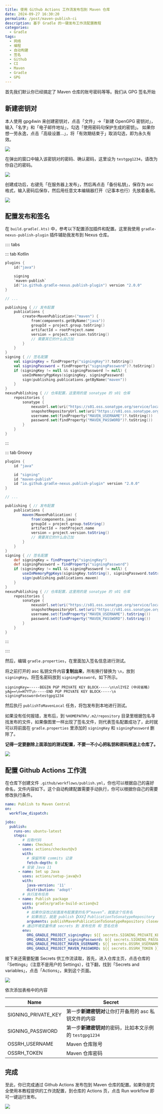 ```yaml
---
title: 使用 Github Actions 工作流发布包到 Maven 仓库
date: 2024-09-27 16:30:20
permalink: /post/maven-publish-ci
description: 基于 Gradle 的一键发布工作流配置教程
categories:
  - Gradle
tags:
  - 网络
  - 编程
  - 自动构建
  - 签名
  - Github
  - CI
  - Maven
  - Gradle
  - GPG
---
```


首先我们默认你已经搞定了 Maven 仓库的账号密码等等。我们从 GPG 签名开始

## 新建密钥对

本人使用 gpg4win 来创建密钥对，点击「文件」->「新建 OpenGPG 密钥对」，输入「名字」和「电子邮件地址」，勾选「使用密码句保护生成的密钥」。
如果你想一劳永逸，点击「高级设置...」，将「有效期结束于」取消勾选，即为永久有效。

![](https://pic.imgdb.cn/item/66f65ea8f21886ccc0e230ee.png)

在弹出的窗口中输入该密钥对的密码、确认密码，这里设为 `testgpg1234`，请改为你自己的密码。

![](https://pic.imgdb.cn/item/66f65ef8f21886ccc0e27dd3.png)

创建成功后，右键先「在服务器上发布」，然后再点击「备份私钥」，保存为 asc 格式，输入密码后保存，然后用任意文本编辑器打开（记事本也行）先放着备用。

![](https://pic.imgdb.cn/item/66f66013f21886ccc0e38bb8.png)

## 配置发布和签名

在 `build.gradle(.kts)` 中，参考以下配置添加插件和配置。这里我使用 `gradle-nexus-publish-plugin` 插件辅助我发布到 Nexus 仓库。

:::: tabs

::: tab Kotlin
```kotlin
plugins {
    id("java")

    signing
    `maven-publish`
    id("io.github.gradle-nexus.publish-plugin") version "2.0.0"
}

// ...

publishing { // 发布配置
    publications {
        create<MavenPublication>("maven") {
            from(components.getByName("java"))
            groupId = project.group.toString()
            artifactId = rootProject.name
            version = project.version.toString()
            // 需要其它的什么自己加
        }
    }
}
signing { // 签名配置
    val signingKey = findProperty("signingKey")?.toString()
    val signingPassword = findProperty("signingPassword")?.toString()
    if (signingKey != null && signingPassword != null) {
        useInMemoryPgpKeys(signingKey, signingPassword)
        sign(publishing.publications.getByName("maven"))
    }
}
nexusPublishing { // 仓库配置，这里用的是 sonatype 的 s01 仓库
    repositories {
        sonatype {
            nexusUrl.set(uri("https://s01.oss.sonatype.org/service/local/"))
            snapshotRepositoryUrl.set(uri("https://s01.oss.sonatype.org/content/repositories/snapshots/"))
            username.set(findProperty("MAVEN_USERNAME")?.toString())
            password.set(findProperty("MAVEN_PASSWORD")?.toString())
        }
    }
}
```
:::

::: tab Groovy
```groovy
plugins {
    id "java"

    id "signing"
    id "maven-publish"
    id "io.github.gradle-nexus.publish-plugin" version "2.0.0"
}

// ...

publishing { // 发布配置
    publications {
        maven(MavenPublication) {
            from(components.java)
            groupId = project.group.toString()
            artifactId = rootProject.name
            version = project.version.toString()
            // 需要其它的什么自己加
        }
    }
}
signing { // 签名配置
    def signingKey = findProperty("signingKey")
    def signingPassword = findProperty("signingPassword")
    if (signingKey != null && signingPassword != null) {
        useInMemoryPgpKeys(signingKey.toString(), signingPassword.toString())
        sign(publishing.publications.maven)
    }
}
nexusPublishing { // 仓库配置，这里用的是 sonatype 的 s01 仓库
    repositories {
        sonatype {
            nexusUrl.set(uri("https://s01.oss.sonatype.org/service/local/"))
            snapshotRepositoryUrl.set(uri("https://s01.oss.sonatype.org/content/repositories/snapshots/"))
            username.set(findProperty("MAVEN_USERNAME").toString())
            password.set(findProperty("MAVEN_PASSWORD").toString())
        }
    }
}
```
:::

::::

然后，编辑 `gradle.properties`，在里面加入签名信息进行测试。

将之前打开的 asc 私钥文件内容**复制出来**，所有换行替换为 `\n`，放到 `signingKey`。将签名密码放到 `signingPassword`，如下所示。

```properties
signingKey=-----BEGIN PGP PRIVATE KEY BLOCK-----\n\nlIYEZ (中间省略) yAg==\n=H7YT\n-----END PGP PRIVATE KEY BLOCK-----\n
signingPassword=testgpg1234
```

然后执行 `publishToMavenLocal` 任务，将包发布到本地进行测试。

如果没有任何报错，发布后，到 `%HOMEPATH%/.m2/repository` 目录里根据包名寻找发布的文件，如果像图里一样出现了签名文件，则代表签名配置成功了，此时就可以将前面在 `gradle.properties` 里添加的 `signingKey` 和 `signingPassword` 删除了。

**记得一定要删除上面添加的测试配置，不要一不小心把私钥和密码推送上仓库了。**

![](https://pic.imgdb.cn/item/66f666f8f21886ccc0eb8232.png)

## 配置 Github Actions 工作流

在仓库下创建文件 `.github/workflows/publish.yml`，你也可以根据自己的喜好命名，文件内容如下。这个自动构建配置需要手动执行，你可以根据你自己的需要修改执行条件。

```yaml
name: Publish to Maven Central
on:
  workflow_dispatch:

jobs:
  publish:
    runs-on: ubuntu-latest
    steps:
        # 拉取代码
      - name: Checkout
        uses: actions/checkout@v3
        with:
          # 保留所有 commits 记录
          fetch-depth: 0
        # 安装 Java 11
      - name: Set up Java
        uses: actions/setup-java@v3
        with:
          java-version: '11'
          distribution: 'adopt'
        # 执行发布任务
      - name: Publish package
        uses: gradle/gradle-build-action@v2
        with:
          # 如果你没改过前面发布配置里的名字“maven”，就是这个任务名
          # 如果改过，就是 publish【XXX】PublicationToSonatypeRepository
          arguments: publishMavenPublicationToSonatypeRepository closeAndReleaseSonatypeStagingRepository
        # 通过环境变量传递 secrets 到 发布任务 和 签名任务
        env:
          ORG_GRADLE_PROJECT_signingKey: ${{ secrets.SIGNING_PRIVATE_KEY }}
          ORG_GRADLE_PROJECT_signingPassword: ${{ secrets.SIGNING_PASSWORD }}
          ORG_GRADLE_PROJECT_MAVEN_USERNAME: ${{ secrets.OSSRH_USERNAME }}
          ORG_GRADLE_PROJECT_MAVEN_PASSWORD: ${{ secrets.OSSRH_TOKEN }}
```

接下来还需要配置 Secrets 供工作流读取，首先，进入仓库主页，点击仓库的「Settings」（注意不是用户的 Settings），往下翻，找到「Secrets and variables」，点击「Actions」，来到这个页面。

![](https://pic.imgdb.cn/item/66f669e7f21886ccc0ef63e2.png)

依次添加表格中的内容

| Name | Secret |
| --- | --- |
| SIGNING_PRIVATE_KEY | 第一步**新建密钥对**让你打开备用的 asc 私钥文件的内容 |
| SIGNING_PASSWORD | 第一步**新建密钥对**的密码，比如本文示例的 `testgpg1234` |
| OSSRH_USERNAME | Maven 仓库账号 |
| OSSRH_TOKEN | Maven 仓库密码 |

## 完成

至此，你已完成通过 Github Actions 发布包到 Maven 仓库的配置。如果你是完全使用本教程提供的工作流配置，到仓库的 Actions 页，点击 Run workflow 即可一键运行发布。

![](https://pic.imgdb.cn/item/66f66acaf21886ccc0f091a3.png)

